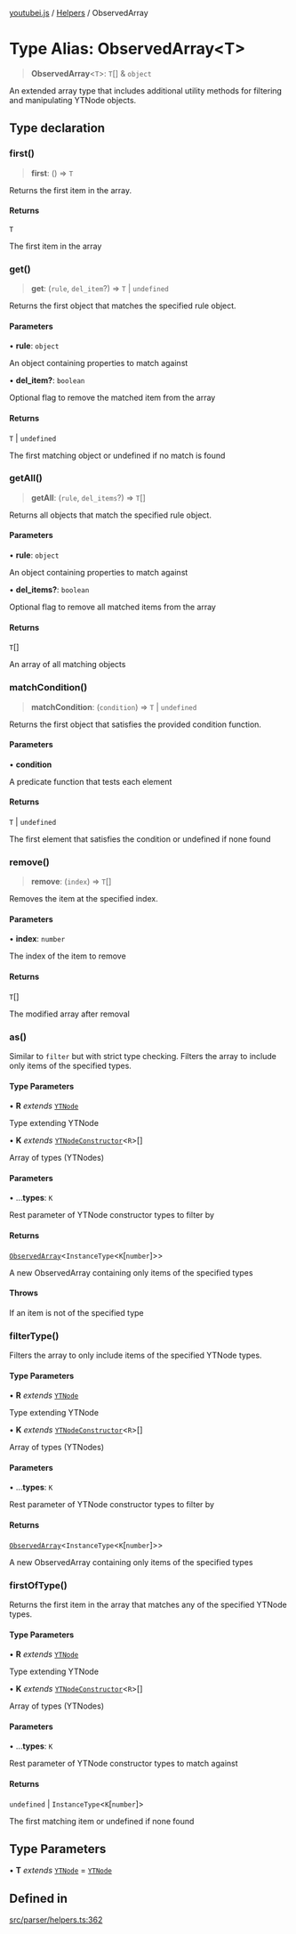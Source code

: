 [youtubei.js](../../../README.md) / [Helpers](../README.md) / ObservedArray

# Type Alias: ObservedArray\<T\>

> **ObservedArray**\<`T`\>: `T`[] & `object`

An extended array type that includes additional utility methods for filtering and manipulating YTNode objects.

## Type declaration

### first()

> **first**: () => `T`

Returns the first item in the array.

#### Returns

`T`

The first item in the array

### get()

> **get**: (`rule`, `del_item`?) => `T` \| `undefined`

Returns the first object that matches the specified rule object.

#### Parameters

• **rule**: `object`

An object containing properties to match against

• **del\_item?**: `boolean`

Optional flag to remove the matched item from the array

#### Returns

`T` \| `undefined`

The first matching object or undefined if no match is found

### getAll()

> **getAll**: (`rule`, `del_items`?) => `T`[]

Returns all objects that match the specified rule object.

#### Parameters

• **rule**: `object`

An object containing properties to match against

• **del\_items?**: `boolean`

Optional flag to remove all matched items from the array

#### Returns

`T`[]

An array of all matching objects

### matchCondition()

> **matchCondition**: (`condition`) => `T` \| `undefined`

Returns the first object that satisfies the provided condition function.

#### Parameters

• **condition**

A predicate function that tests each element

#### Returns

`T` \| `undefined`

The first element that satisfies the condition or undefined if none found

### remove()

> **remove**: (`index`) => `T`[]

Removes the item at the specified index.

#### Parameters

• **index**: `number`

The index of the item to remove

#### Returns

`T`[]

The modified array after removal

### as()

Similar to `filter` but with strict type checking. Filters the array to include only items of the specified types.

#### Type Parameters

• **R** *extends* [`YTNode`](../classes/YTNode.md)

Type extending YTNode

• **K** *extends* [`YTNodeConstructor`](../interfaces/YTNodeConstructor.md)\<`R`\>[]

Array of types (YTNodes)

#### Parameters

• ...**types**: `K`

Rest parameter of YTNode constructor types to filter by

#### Returns

[`ObservedArray`](ObservedArray.md)\<`InstanceType`\<`K`\[`number`\]\>\>

A new ObservedArray containing only items of the specified types

#### Throws

If an item is not of the specified type

### filterType()

Filters the array to only include items of the specified YTNode types.

#### Type Parameters

• **R** *extends* [`YTNode`](../classes/YTNode.md)

Type extending YTNode

• **K** *extends* [`YTNodeConstructor`](../interfaces/YTNodeConstructor.md)\<`R`\>[]

Array of types (YTNodes)

#### Parameters

• ...**types**: `K`

Rest parameter of YTNode constructor types to filter by

#### Returns

[`ObservedArray`](ObservedArray.md)\<`InstanceType`\<`K`\[`number`\]\>\>

A new ObservedArray containing only items of the specified types

### firstOfType()

Returns the first item in the array that matches any of the specified YTNode types.

#### Type Parameters

• **R** *extends* [`YTNode`](../classes/YTNode.md)

Type extending YTNode

• **K** *extends* [`YTNodeConstructor`](../interfaces/YTNodeConstructor.md)\<`R`\>[]

Array of types (YTNodes)

#### Parameters

• ...**types**: `K`

Rest parameter of YTNode constructor types to match against

#### Returns

`undefined` \| `InstanceType`\<`K`\[`number`\]\>

The first matching item or undefined if none found

## Type Parameters

• **T** *extends* [`YTNode`](../classes/YTNode.md) = [`YTNode`](../classes/YTNode.md)

## Defined in

[src/parser/helpers.ts:362](https://github.com/LuanRT/YouTube.js/blob/e54e499ff553dab51e6d9d1aebc090b50fec29ba/src/parser/helpers.ts#L362)
